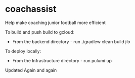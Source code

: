 # coachassist
Help make coaching junior football more efficient

To build and push build to gcloud:
- From the backend directory - run ./gradlew clean build jib

To deploy locally:
- From the Infrastructure directory - run pulumi up

Updated Again and again